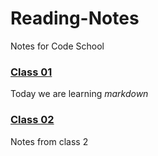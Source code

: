 # Reading-Notes
Notes for Code School

### [Class 01](\Reading-Notes\Class01)

Today we are learning *markdown*

### [Class 02](\Reading-Notes\Class02)

Notes from class 2
